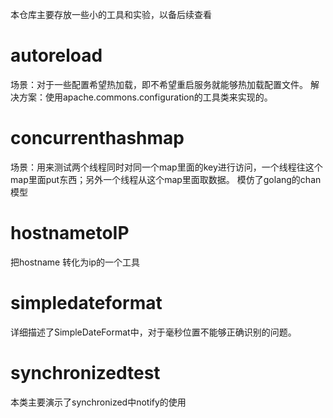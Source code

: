本仓库主要存放一些小的工具和实验，以备后续查看
# autoreload
场景：对于一些配置希望热加载，即不希望重启服务就能够热加载配置文件。
解决方案：使用apache.commons.configuration的工具类来实现的。
# concurrenthashmap
场景：用来测试两个线程同时对同一个map里面的key进行访问，一个线程往这个map里面put东西；另外一个线程从这个map里面取数据。
模仿了golang的chan模型
# hostnametoIP
把hostname 转化为ip的一个工具
# simpledateformat
详细描述了SimpleDateFormat中，对于毫秒位置不能够正确识别的问题。
# synchronizedtest
本类主要演示了synchronized中notify的使用